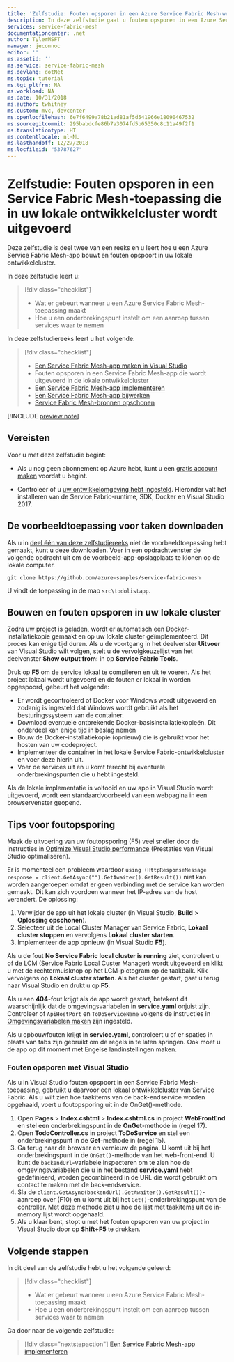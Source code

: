 ```yaml
---
title: 'Zelfstudie: Fouten opsporen in een Azure Service Fabric Mesh-webtoepassing die in uw lokale ontwikkelcluster wordt uitgevoerd | Microsoft Docs'
description: In deze zelfstudie gaat u fouten opsporen in een Azure Service Fabric Mesh-webtoepassing die op uw lokale cluster wordt uitgevoerd.
services: service-fabric-mesh
documentationcenter: .net
author: TylerMSFT
manager: jeconnoc
editor: ''
ms.assetid: ''
ms.service: service-fabric-mesh
ms.devlang: dotNet
ms.topic: tutorial
ms.tgt_pltfrm: NA
ms.workload: NA
ms.date: 10/31/2018
ms.author: twhitney
ms.custom: mvc, devcenter
ms.openlocfilehash: 6e7f6499a78b21ad81af5d541966e18090467532
ms.sourcegitcommit: 295babdcfe86b7a3074fd5b65350c8c11a49f2f1
ms.translationtype: HT
ms.contentlocale: nl-NL
ms.lasthandoff: 12/27/2018
ms.locfileid: "53787627"
---
```

# <a name="tutorial-debug-a-service-fabric-mesh-application-running-in-your-local-development-cluster"></a>Zelfstudie: Fouten opsporen in een Service Fabric Mesh-toepassing die in uw lokale ontwikkelcluster wordt uitgevoerd

Deze zelfstudie is deel twee van een reeks en u leert hoe u een Azure Service Fabric Mesh-app bouwt en fouten opspoort in uw lokale ontwikkelcluster.

In deze zelfstudie leert u:

> [!div class="checklist"]
> * Wat er gebeurt wanneer u een Azure Service Fabric Mesh-toepassing maakt
> * Hoe u een onderbrekingspunt instelt om een aanroep tussen services waar te nemen

In deze zelfstudiereeks leert u het volgende:
> [!div class="checklist"]
> * [Een Service Fabric Mesh-app maken in Visual Studio](service-fabric-mesh-tutorial-create-dotnetcore.md)
> * Fouten opsporen in een Service Fabric Mesh-app die wordt uitgevoerd in de lokale ontwikkelcluster
> * [Een Service Fabric Mesh-app implementeren](service-fabric-mesh-tutorial-deploy-service-fabric-mesh-app.md)
> * [Een Service Fabric Mesh-app bijwerken](service-fabric-mesh-tutorial-upgrade.md)
> * [Service Fabric Mesh-bronnen opschonen](service-fabric-mesh-tutorial-cleanup-resources.md)

[!INCLUDE [preview note](./includes/include-preview-note.md)]

## <a name="prerequisites"></a>Vereisten

Voor u met deze zelfstudie begint:

* Als u nog geen abonnement op Azure hebt, kunt u een [gratis account maken](https://azure.microsoft.com/free/?WT.mc_id=A261C142F) voordat u begint.

* Controleer of u [uw ontwikkelomgeving hebt ingesteld](service-fabric-mesh-howto-setup-developer-environment-sdk.md). Hieronder valt het installeren van de Service Fabric-runtime, SDK, Docker en Visual Studio 2017.

## <a name="download-the-to-do-sample-application"></a>De voorbeeldtoepassing voor taken downloaden

Als u in [deel één van deze zelfstudiereeks](service-fabric-mesh-tutorial-create-dotnetcore.md) niet de voorbeeldtoepassing hebt gemaakt, kunt u deze downloaden. Voer in een opdrachtvenster de volgende opdracht uit om de voorbeeld-app-opslagplaats te klonen op de lokale computer.

```
git clone https://github.com/azure-samples/service-fabric-mesh
```

U vindt de toepassing in de map `src\todolistapp`.

## <a name="build-and-debug-on-your-local-cluster"></a>Bouwen en fouten opsporen in uw lokale cluster

Zodra uw project is geladen, wordt er automatisch een Docker-installatiekopie gemaakt en op uw lokale cluster geïmplementeerd. Dit proces kan enige tijd duren. Als u de voortgang in het deelvenster **Uitvoer** van Visual Studio wilt volgen, stelt u de vervolgkeuzelijst van het deelvenster **Show output from:** in op **Service Fabric Tools**.

Druk op **F5** om de service lokaal te compileren en uit te voeren. Als het project lokaal wordt uitgevoerd en de fouten er lokaal in worden opgespoord, gebeurt het volgende:

* Er wordt gecontroleerd of Docker voor Windows wordt uitgevoerd en zodanig is ingesteld dat Windows wordt gebruikt als het besturingssysteem van de container.
* Download eventuele ontbrekende Docker-basisinstallatiekopieën. Dit onderdeel kan enige tijd in beslag nemen
* Bouw de Docker-installatiekopie (opnieuw) die is gebruikt voor het hosten van uw codeproject.
* Implementeer de container in het lokale Service Fabric-ontwikkelcluster en voer deze hierin uit.
* Voer de services uit en u komt terecht bij eventuele onderbrekingspunten die u hebt ingesteld.

Als de lokale implementatie is voltooid en uw app in Visual Studio wordt uitgevoerd, wordt een standaardvoorbeeld van een webpagina in een browservenster geopend.

## <a name="debugging-tips"></a>Tips voor foutopsporing

Maak de uitvoering van uw foutopsporing (F5) veel sneller door de instructies in [Optimize Visual Studio performance](service-fabric-mesh-howto-optimize-vs.md) (Prestaties van Visual Studio optimaliseren).

Er is momenteel een probleem waardoor `using (HttpResponseMessage response = client.GetAsync("").GetAwaiter().GetResult())` niet kan worden aangeroepen omdat er geen verbinding met de service kan worden gemaakt. Dit kan zich voordoen wanneer het IP-adres van de host verandert. De oplossing:

1. Verwijder de app uit het lokale cluster (in Visual Studio, **Build** > **Oplossing opschonen**).
2. Selecteer uit de Local Cluster Manager van Service Fabric, **Lokaal cluster stoppen** en vervolgens **Lokaal cluster starten**.
3. Implementeer de app opnieuw (in Visual Studio **F5**).

Als u de fout **No Service Fabric local cluster is running** ziet, controleert u of de LCM (Service Fabric Local Custer Manager) wordt uitgevoerd en klikt u met de rechtermuisknop op het LCM-pictogram op de taakbalk. Klik vervolgens op **Lokaal cluster starten**. Als het cluster gestart, gaat u terug naar Visual Studio en drukt u op **F5**.

Als u een **404**-fout krijgt als de app wordt gestart, betekent dit waarschijnlijk dat de omgevingsvariabelen in **service.yaml** onjuist zijn. Controleer of `ApiHostPort` en `ToDoServiceName` volgens de instructies in [Omgevingsvariabelen maken](https://docs.microsoft.com/azure/service-fabric-mesh/service-fabric-mesh-tutorial-create-dotnetcore#create-environment-variables) zijn ingesteld.

Als u opbouwfouten krijgt in **service.yaml**, controleert u of er spaties in plaats van tabs zijn gebruikt om de regels in te laten springen. Ook moet u de app op dit moment met Engelse landinstellingen maken.

### <a name="debug-in-visual-studio"></a>Fouten opsporen met Visual Studio

Als u in Visual Studio fouten opspoort in een Service Fabric Mesh-toepassing, gebruikt u daarvoor een lokaal ontwikkelcluster van Service Fabric. Als u wilt zien hoe taakitems van de back-endservice worden opgehaald, voert u foutopsporing uit in de OnGet()-methode.
1. Open **Pages** > **Index.cshtml** > **Index.cshtml.cs** in project **WebFrontEnd** en stel een onderbrekingspunt in de **OnGet**-methode in (regel 17).
2. Open **TodoController.cs** in project **ToDoService** en stel een onderbrekingspunt in de **Get**-methode in (regel 15).
3. Ga terug naar de browser en vernieuw de pagina. U komt uit bij het onderbrekingspunt in de `OnGet()`-methode van het web-front-end. U kunt de `backendUrl`-variabele inspecteren om te zien hoe de omgevingsvariabelen die u in het bestand **service.yaml** hebt gedefinieerd, worden gecombineerd in de URL die wordt gebruikt om contact te maken met de back-endservice.
4. Sla de `client.GetAsync(backendUrl).GetAwaiter().GetResult())`-aanroep over (F10) en u komt uit bij het `Get()`-onderbrekingspunt van de controller. Met deze methode ziet u hoe de lijst met taakitems uit de in-memory lijst wordt opgehaald.
5. Als u klaar bent, stopt u met het fouten opsporen van uw project in Visual Studio door op **Shift+F5** te drukken.

## <a name="next-steps"></a>Volgende stappen

In dit deel van de zelfstudie hebt u het volgende geleerd:

> [!div class="checklist"]
> * Wat er gebeurt wanneer u een Azure Service Fabric Mesh-toepassing maakt
> * Hoe u een onderbrekingspunt instelt om een aanroep tussen services waar te nemen

Ga door naar de volgende zelfstudie:
> [!div class="nextstepaction"]
> [Een Service Fabric Mesh-app implementeren](service-fabric-mesh-tutorial-deploy-service-fabric-mesh-app.md)
